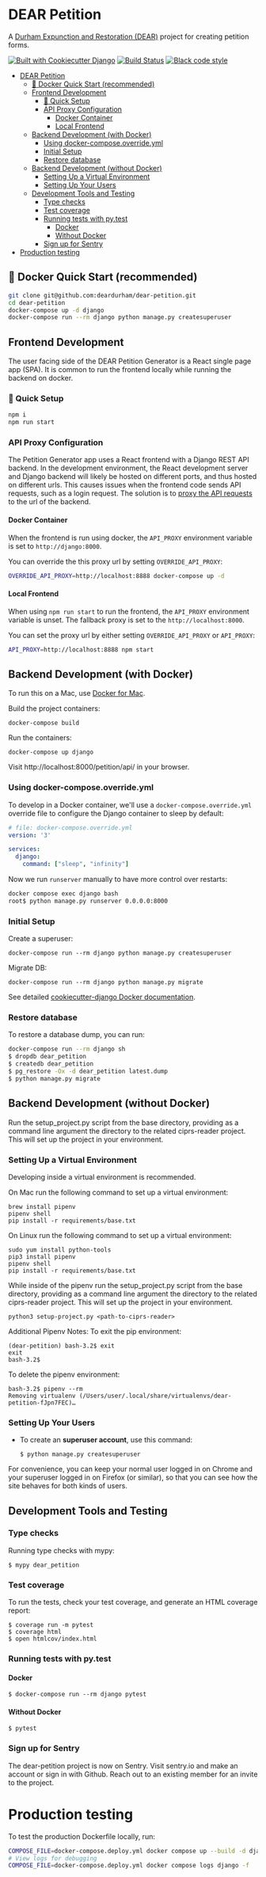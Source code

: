 # DEAR Petition

A [Durham Expunction and Restoration (DEAR)](https://www.deardurham.org)
 project for creating petition forms.

[![Built with Cookiecutter Django](https://img.shields.io/badge/built%20with-Cookiecutter%20Django-ff69b4.svg)](https://github.com/pydanny/cookiecutter-django/)
[![Build Status](https://travis-ci.org/deardurham/dear-petition.svg?branch=master)](https://travis-ci.org/deardurham/dear-petition)
[![Black code style](https://img.shields.io/badge/code%20style-black-000000.svg)](https://github.com/ambv/black)

- [DEAR Petition](#dear-petition)
  - [🚀 Docker Quick Start (recommended)](#-docker-quick-start-recommended)
  - [Frontend Development](#frontend-development)
    - [🚀 Quick Setup](#-quick-setup)
    - [API Proxy Configuration](#api-proxy-configuration)
      - [Docker Container](#docker-container)
      - [Local Frontend](#local-frontend)
  - [Backend Development (with Docker)](#backend-development-with-docker)
    - [Using docker-compose.override.yml](#using-docker-composeoverrideyml)
    - [Initial Setup](#initial-setup)
    - [Restore database](#restore-database)
  - [Backend Development (without Docker)](#backend-development-without-docker)
    - [Setting Up a Virtual Environment](#setting-up-a-virtual-environment)
    - [Setting Up Your Users](#setting-up-your-users)
  - [Development Tools and Testing](#development-tools-and-testing)
    - [Type checks](#type-checks)
    - [Test coverage](#test-coverage)
    - [Running tests with py.test](#running-tests-with-pytest)
      - [Docker](#docker)
      - [Without Docker](#without-docker)
    - [Sign up for Sentry](#sign-up-for-sentry)
- [Production testing](#production-testing)

## 🚀 Docker Quick Start (recommended)

```bash
git clone git@github.com:deardurham/dear-petition.git
cd dear-petition
docker-compose up -d django
docker-compose run --rm django python manage.py createsuperuser
```


## Frontend Development

The user facing side of the DEAR Petition Generator is a React single page app (SPA). It is common to run the frontend locally while running the backend on docker.


### 🚀 Quick Setup

```bash
npm i
npm run start
```


### API Proxy Configuration

The Petition Generator app uses a React frontend with a Django REST API backend. In the development environment, the React development server and Django backend will likely be hosted on different ports, and thus hosted on different urls. This causes issues when the frontend code sends API requests, such as a login request. The solution is to [proxy the API requests](https://create-react-app.dev/docs/proxying-api-requests-in-development/) to the url of the backend.

#### Docker Container

When the frontend is run using docker, the `API_PROXY` environment variable is set to `http://django:8000`.

You can override the this proxy url by setting `OVERRIDE_API_PROXY`:

```bash
OVERRIDE_API_PROXY=http://localhost:8888 docker-compose up -d
```

#### Local Frontend

When using `npm run start` to run the frontend, the `API_PROXY` environment variable is unset. The fallback proxy is set to the `http://localhost:8000`.

You can set the proxy url by either setting `OVERRIDE_API_PROXY` or `API_PROXY`:

```bash
API_PROXY=http://localhost:8888 npm start
```

## Backend Development (with Docker)

To run this on a Mac, use [Docker for
Mac](https://docs.docker.com/docker-for-mac/install/).

Build the project containers:

    docker-compose build

Run the containers:

    docker-compose up django

Visit http://localhost:8000/petition/api/ in your browser.

### Using docker-compose.override.yml

To develop in a Docker container, we'll use a `docker-compose.override.yml`
override file to configure the Django container to sleep by default:

```yaml
# file: docker-compose.override.yml
version: '3'

services:
  django:
    command: ["sleep", "infinity"]
```

Now we run `runserver` manually to have more control over restarts:

```sh
docker compose exec django bash
root$ python manage.py runserver 0.0.0.0:8000
```

### Initial Setup

Create a superuser:

    docker-compose run --rm django python manage.py createsuperuser

Migrate DB:

    docker-compose run --rm django python manage.py migrate

See detailed [cookiecutter-django Docker
documentation](http://cookiecutter-django.readthedocs.io/en/latest/deployment-with-docker.html).


### Restore database

To restore a database dump, you can run:

```sh
docker-compose run --rm django sh
$ dropdb dear_petition
$ createdb dear_petition
$ pg_restore -Ox -d dear_petition latest.dump
$ python manage.py migrate
```


## Backend Development (without Docker)

Run the setup\_project.py script from the base directory, providing as a
command line argument the directory to the related ciprs-reader project.
This will set up the project in your environment.


### Setting Up a Virtual Environment

Developing inside a virtual environment is recommended.

On Mac run the following command to set up a virtual environment:
```
brew install pipenv
pipenv shell
pip install -r requirements/base.txt
```

On Linux run the following command to set up a virtual environment:
```
sudo yum install python-tools
pip3 install pipenv
pipenv shell
pip install -r requirements/base.txt
```

While inside of the pipenv run the setup\_project.py script from the base directory, providing as a
command line argument the directory to the related ciprs-reader project.
This will set up the project in your environment.
```
python3 setup-project.py <path-to-ciprs-reader>
```

Additional Pipenv Notes:
To exit the pip environment:
```
(dear-petition) bash-3.2$ exit
exit
bash-3.2$
```

To delete the pipenv environment:
```
bash-3.2$ pipenv --rm
Removing virtualenv (/Users/user/.local/share/virtualenvs/dear-petition-fJpn7FEC)…
```


### Setting Up Your Users

-   To create an **superuser account**, use this command:

        $ python manage.py createsuperuser

For convenience, you can keep your normal user logged in on Chrome and
your superuser logged in on Firefox (or similar), so that you can see
how the site behaves for both kinds of users.

## Development Tools and Testing


### Type checks

Running type checks with mypy:

    $ mypy dear_petition


### Test coverage

To run the tests, check your test coverage, and generate an HTML
coverage report:

    $ coverage run -m pytest
    $ coverage html
    $ open htmlcov/index.html

### Running tests with py.test

#### Docker

    $ docker-compose run --rm django pytest

#### Without Docker

    $ pytest


### Sign up for Sentry

The dear-petition project is now on Sentry. Visit sentry.io and make an account or sign in with Github. Reach out to an existing member for an invite to the project.


# Production testing

To test the production Dockerfile locally, run:

```sh
COMPOSE_FILE=docker-compose.deploy.yml docker compose up --build -d django
# View logs for debugging
COMPOSE_FILE=docker-compose.deploy.yml docker compose logs django -f
```
